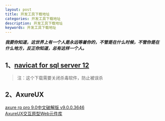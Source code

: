 ```yaml
---
layout: post
title: 开发工具下载地址
categories: 开发工具下载地址
description: 开发工具下载地址
keywords: 开发工具下载地址
---
```


***我要你知道，这世界上有一个人是永远等着你的，不管是在什么时候，不管你是在什么地方，反正你知道，总有这样一个人。***  

## 1、[navicat for sql server 12](http://www.ddooo.com/softdown/129447.htm#dltab)
>注：这个下载需要关闭杀毒软件，防止被误杀
## 2、AxureUX
[axure rp pro 9.0中文破解版 v9.0.0.3646](http://www.ddooo.com/softdown/143602.htm)  
[AxureUX交互原型Web元件库](http://www.axureux.com/home/librariesweblite.html)




